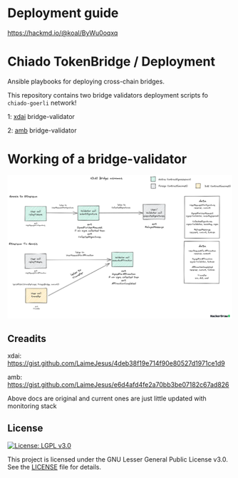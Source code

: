 # Deployment guide

https://hackmd.io/@koal/ByWu0oqxq


# Chiado TokenBridge / Deployment
Ansible playbooks for deploying cross-chain bridges.


This repository contains two bridge validators deployment scripts fo `chiado-goerli` network!

1: [xdai](./XDAI.md) bridge-validator

2: [amb](./AMB.md) bridge-validator


# Working of a bridge-validator

![Bridge-Vlidator](./XDAI%20Bridge-hackerdraw-last-version.png)

## Creadits

xdai: https://gist.github.com/LaimeJesus/4deb38f19e714f90e80527d1971ce1d9

amb:  https://gist.github.com/LaimeJesus/e6d4afd4fe2a70bb3be07182c67ad826

Above docs are original and current ones are just little updated with monitoring stack

## License

[![License: LGPL v3.0](https://img.shields.io/badge/License-LGPL%20v3-blue.svg)](https://www.gnu.org/licenses/lgpl-3.0)

This project is licensed under the GNU Lesser General Public License v3.0. See the [LICENSE](../LICENSE) file for details.
